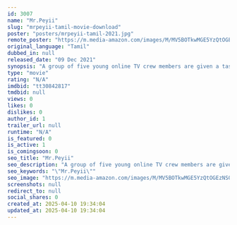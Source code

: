 ```yaml
---
id: 3007
name: "Mr.Peyii"
slug: "mrpeyii-tamil-movie-download"
poster: "posters/mrpeyii-tamil-2021.jpg"
remote_poster: "https://m.media-amazon.com/images/M/MV5BOTkwMGE5YzQtOGEzNS00ZDMyLTg3MzEtZWY3ZmZkYTgwYzM1XkEyXkFqcGc@._V1_SX300.jpg"
original_language: "Tamil"
dubbed_in: null
released_date: "09 Dec 2021"
synopsis: "A group of five young online TV crew members are given a task: they must travel to Kg Penunggu, a remote village in Kampar, Perak, to cover the marriage of a 60-year-old man to an elegant woman in her mid-20s. During their stay in..."
type: "movie"
rating: "N/A"
imdbid: "tt30842817"
tmdbid: null
views: 0
likes: 0
dislikes: 0
author_id: 1
trailer_url: null
runtime: "N/A"
is_featured: 0
is_active: 1
is_comingsoon: 0
seo_title: "Mr.Peyii"
seo_description: "A group of five young online TV crew members are given a task: they must travel to Kg Penunggu, a remote village in Kampar, Perak, to cover the marriage of a 60-year-old man to an elegant woman in her mid-20s. During their stay in..."
seo_keywords: "\"Mr.Peyii\""
seo_image: "https://m.media-amazon.com/images/M/MV5BOTkwMGE5YzQtOGEzNS00ZDMyLTg3MzEtZWY3ZmZkYTgwYzM1XkEyXkFqcGc@._V1_SX300.jpg"
screenshots: null
redirect_to: null
social_shares: 0
created_at: 2025-04-10 19:34:04
updated_at: 2025-04-10 19:34:04
---
```



